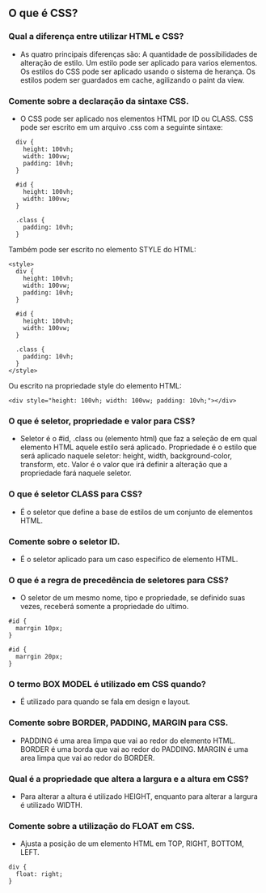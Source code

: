 ## O que é CSS?


### Qual a diferença entre utilizar HTML e CSS?
  * As quatro principais diferenças são: 
    A quantidade de possibilidades de alteração de estilo. 
    Um estilo pode ser aplicado para varios elementos. 
    Os estilos do CSS pode ser aplicado usando o sistema de herança.
    Os estilos podem ser guardados em cache, agilizando o paint da view.


### Comente sobre a declaração da sintaxe CSS.
  * O CSS pode ser aplicado nos elementos HTML por ID ou CLASS.
  CSS pode ser escrito em um arquivo .css com a seguinte sintaxe:
  ```
    div {
      height: 100vh;
      width: 100vw;
      padding: 10vh;
    }
  
    #id {
      height: 100vh;
      width: 100vw;
    }
    
    .class {
      padding: 10vh;
    }
  ```
  Também pode ser escrito no elemento STYLE do HTML:
  ```
  <style>
    div {
      height: 100vh;
      width: 100vw;
      padding: 10vh;
    }
  
    #id {
      height: 100vh;
      width: 100vw;
    }
    
    .class {
      padding: 10vh;
    }
  </style>
  ```
  Ou escrito na propriedade style do elemento HTML:
  ```
  <div style="height: 100vh; width: 100vw; padding: 10vh;"></div>
  ```


### O que é seletor, propriedade e valor para CSS?
  * Seletor é o #id, .class ou (elemento html) que faz a seleção de em qual elemento HTML aquele estilo será aplicado.
  Propriedade é o estilo que será aplicado naquele seletor: height, width, background-color, transform, etc.
  Valor é o valor que irá definir a alteração que a propriedade fará naquele seletor.


### O que é seletor CLASS para CSS?
  * É o seletor que define a base de estilos de um conjunto de elementos HTML.


### Comente sobre o seletor ID.
  * É o seletor aplicado para um caso especifico de elemento HTML.


### O que é a regra de precedência de seletores para CSS?
  * O seletor de um mesmo nome, tipo e propriedade, se definido suas vezes, receberá somente a propriedade do ultimo.
  ```
  #id {
    marrgin 10px;
  }

  #id {
    marrgin 20px;
  }
  ```


### O termo BOX MODEL é utilizado em CSS quando?
  * É utilizado para quando se fala em design e layout.
  
  
### Comente sobre BORDER, PADDING, MARGIN para CSS.
  * PADDING é uma area limpa que vai ao redor do elemento HTML.
  BORDER é uma borda que vai ao redor do PADDING.
  MARGIN é uma area limpa que vai ao redor do BORDER.
  
  
### Qual é a propriedade que altera a largura e a altura em CSS?
  * Para alterar a altura é utilizado HEIGHT, enquanto para alterar a largura é utilizado WIDTH.
  
  
### Comente sobre a utilização do FLOAT em CSS.
  * Ajusta a posição de um elemento HTML em TOP, RIGHT, BOTTOM, LEFT.
  ```
  div {
    float: right;
  }
  ```
